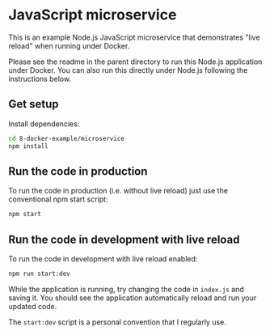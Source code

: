 # JavaScript microservice

This is an example Node.js JavaScript microservice that demonstrates "live reload" when running under Docker.

Please see the readme in the parent directory to run this Node.js application under Docker. You can also run this directly under Node.js following the instructions below.

## Get setup

Install dependencies:

```bash
cd 8-docker-example/microservice
npm install
```

## Run the code in production

To run the code in production (i.e. without live reload) just use the conventional npm start script:

```bash
npm start
```

## Run the code in development with live reload

To run the code in development with live reload enabled:

```bash
npm run start:dev
```

While the application is running, try changing the code in `index.js` and saving it. You should see the application automatically reload and run your updated code.

The `start:dev` script is a personal convention that I regularly use. 